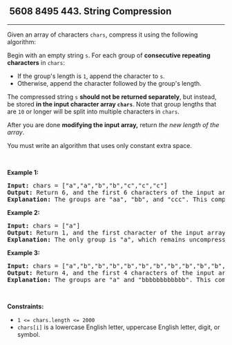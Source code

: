 <h2> 5608 8495
443. String Compression</h2><hr><div><p>Given an array of characters <code>chars</code>, compress it using the following algorithm:</p>

<p>Begin with an empty string <code>s</code>. For each group of <strong>consecutive repeating characters</strong> in <code>chars</code>:</p>

<ul>
	<li>If the group's length is <code>1</code>, append the character to <code>s</code>.</li>
	<li>Otherwise, append the character followed by the group's length.</li>
</ul>

<p>The compressed string <code>s</code> <strong>should not be returned separately</strong>, but instead, be stored <strong>in the input character array <code>chars</code></strong>. Note that group lengths that are <code>10</code> or longer will be split into multiple characters in <code>chars</code>.</p>

<p>After you are done <strong>modifying the input array,</strong> return <em>the new length of the array</em>.</p>

<p>You must write an algorithm that uses only constant extra space.</p>

<p>&nbsp;</p>
<p><strong class="example">Example 1:</strong></p>

<pre><strong>Input:</strong> chars = ["a","a","b","b","c","c","c"]
<strong>Output:</strong> Return 6, and the first 6 characters of the input array should be: ["a","2","b","2","c","3"]
<strong>Explanation:</strong> The groups are "aa", "bb", and "ccc". This compresses to "a2b2c3".
</pre>

<p><strong class="example">Example 2:</strong></p>

<pre><strong>Input:</strong> chars = ["a"]
<strong>Output:</strong> Return 1, and the first character of the input array should be: ["a"]
<strong>Explanation:</strong> The only group is "a", which remains uncompressed since it's a single character.
</pre>

<p><strong class="example">Example 3:</strong></p>

<pre><strong>Input:</strong> chars = ["a","b","b","b","b","b","b","b","b","b","b","b","b"]
<strong>Output:</strong> Return 4, and the first 4 characters of the input array should be: ["a","b","1","2"].
<strong>Explanation:</strong> The groups are "a" and "bbbbbbbbbbbb". This compresses to "ab12".</pre>

<p>&nbsp;</p>
<p><strong>Constraints:</strong></p>

<ul>
	<li><code>1 &lt;= chars.length &lt;= 2000</code></li>
	<li><code>chars[i]</code> is a lowercase English letter, uppercase English letter, digit, or symbol.</li>
</ul>
</div>